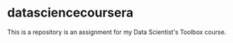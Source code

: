 # datasciencecoursera
This is a repository is an assignment for my Data Scientist's Toolbox course.
